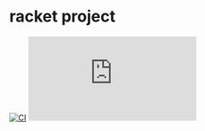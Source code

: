 # racket project

[![CI](https://github.com/dannypsnl/minitt/actions/workflows/racket-test.yml/badge.svg)](https://github.com/dannypsnl/minitt/actions/workflows/racket-test.yml)
[![Coverage](https://badgen.net/https/racket-tw.github.io/minitt/coverage/badge.json)](https://racket-tw.github.io/minitt/coverage)
